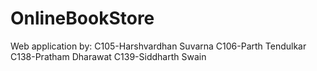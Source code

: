 # OnlineBookStore
Web application by:
C105-Harshvardhan Suvarna
C106-Parth Tendulkar
C138-Pratham Dharawat
C139-Siddharth Swain
